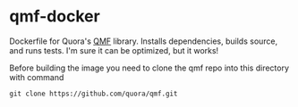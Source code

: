 # qmf-docker

Dockerfile for Quora's [QMF](https://github.com/quora/qmf) library. Installs dependencies, builds source, and runs tests. I'm sure it can be optimized, but it works!

Before building the image you need to clone the qmf repo into this directory with command

`git clone https://github.com/quora/qmf.git`